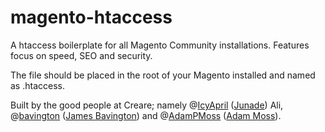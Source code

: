 magento-htaccess
================

A htaccess boilerplate for all Magento Community installations. Features focus on speed, SEO and security.

The file should be placed in the root of your Magento installed and named as .htaccess.

Built by the good people at Creare; namely @[IcyApril](https://twitter.com/IcyApril) ([Junade](https://junade.com)) Ali, @[bavington](https://twitter.com/bavington) ([James Bavington](http://bavington.co.uk/)) and @[AdamPMoss](https://twitter.com/adampmoss) ([Adam Moss](http://adammoss.co.uk/)).
